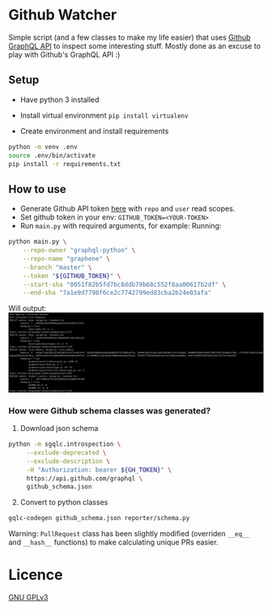 # Github Watcher

Simple script (and a few classes to make my life easier) that uses [Github GraphQL API](https://developer.github.com/v4/)
to inspect some interesting stuff.
Mostly done as an excuse to play with Github's GraphQL API :)


## Setup

* Have python 3 installed
* Install virtual environment `pip install virtualenv`

* Create environment and install requirements
```bash
python -m venv .env
source .env/bin/activate
pip install -r requirements.txt
```

## How to use

* Generate Github API token [here](https://github.com/settings/tokens) with `repo` and `user` read scopes.
* Set github token in your env: `GITHUB_TOKEN=<YOUR-TOKEN>`
* Run `main.py` with required arguments, for example:
Running:
```bash
python main.py \
    --repo-owner "graphql-python" \
    --repo-name "graphene" \
    --branch "master" \
    --token "${GITHUB_TOKEN}" \
    --start-sha "0051f82b5fd7bc8ddb79b68c552f8aa00617b2df" \
    --end-sha "7a1e9d7798f6ce2c7742799ed83cba2b24e03afa"
```
Will output:
![Example output](images/example.png)


### How were Github schema classes was generated?

1. Download json schema
```bash
python -m sgqlc.introspection \
     --exclude-deprecated \
     --exclude-description \
     -H "Authorization: bearer ${GH_TOKEN}" \
     https://api.github.com/graphql \
     github_schema.json
```
    
2. Convert to python classes
```bash
gqlc-codegen github_schema.json reporter/schema.py
```
Warning: `PullRequest` class has been slightly modified (overriden `__eq__` and `__hash__` functions)
to make calculating unique PRs easier.

# Licence
[GNU GPLv3](LICENSE)